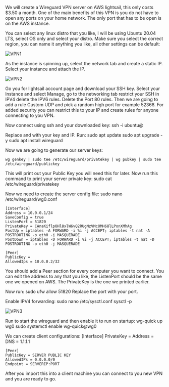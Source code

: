 We will create a Wireguard VPN server on AWS lightsail, this only costs $3.50 a month.  One of the main benefits of this VPN is you do not have to open any ports on your home network.  The only port that has to be open is on the AWS instance.


You can select any linux distro that you like, I will be using Ubuntu 20.04 LTS, select OS only and select your distro.
Make sure you select the correct region, you can name it anything you like, all other settings can be default:

![VPN1](https://v1ndl3r.github.io/CIT480/assets/AWS-VPN1.png)


As the instance is spinning up, select the network tab and create a static IP.  Select your instance and attach the IP.


![VPN2](https://v1ndl3r.github.io/CIT480/assets/AWS-VPN2.png)

Go you for lightsail account page and download your SSH key.
Select your Instance and select Manage, go to the networking tab restrict your SSH in IPV4 delete the IPV6 rules.
Delete the Port 80 rules.  Then we are going to add a rule Custom UDP and pick a random high port for example 52368.
For added security you can restrict this to your IP and create rules for anyone connecting to you VPN.

Now connect using ssh and your downloaded key:
	ssh -i <PATHKEY> ubuntu@<PUBLICIP>

Replace <PATHEKEY> and <PUBLICIP> with your key and IP.  Run:
	sudo apt update
	sudo apt upgrade -y
	sudo apt install wireguard
 
Now we are going to generate our server keys:

	wg genkey | sudo tee /etc/wireguard/privatekey | wg pubkey | sudo tee /etc/wireguard/publickey

This will print out your Public Key you will need this for later. Now run this command to print your server private key:
	sudo cat /etc/wireguard/privatekey

Now we need to create the server config file:
	sudo nano /etc/wireguard/wg0.conf

	[Interface]
	Address = 10.0.0.1/24
	SaveConfig = true
	ListenPort = 51820
	PrivateKey = CAnaKiflpOHl8xlW6vQ2RUgNzVMcOMH68lLPonXMhAg
	PostUp = iptables -A FORWARD -i %i -j ACCEPT; iptables -t nat -A POSTROUTING -o eth0 -j MASQUERADE
	PostDown = iptables -D FORWARD -i %i -j ACCEPT; iptables -t nat -D POSTROUTING -o eth0 -j MASQUERADE
	
	[Peer]
	PublicKey = 
	AllowedIps = 10.0.0.2/32

You should add a Peer section for every computer you want to connect.
You can edit the address to any that you like, the ListenPort should be the same one we opened on AWS.  The PrivateKey is the one
we printed earlier. 

Now run:
	sudo ufw allow 51820
Replace the port with your port.

Enable IPV4 forwarding:
	sudo nano /etc/sysctl.conf
	sysctl -p

![VPN3](https://v1ndl3r.github.io/CIT480/assets/AWS-VPN3.png)

Run to start the wireguard and then enable it to run on startup:
	wg-quick up wg0
	sudo systemctl enable wg-quick@wg0

We can create client configurations:
	[Interface]
	PrivateKey = 
	Address = 
	DNS = 1.1.1.1
	
	[Peer]
	PublicKey = SERVER PUBLIC KEY
	AllowedIPs = 0.0.0.0/0
	Endpoint = SERVERIP:PORT
After you import this into a client machine you can connect to you new VPN and you are ready to go.
